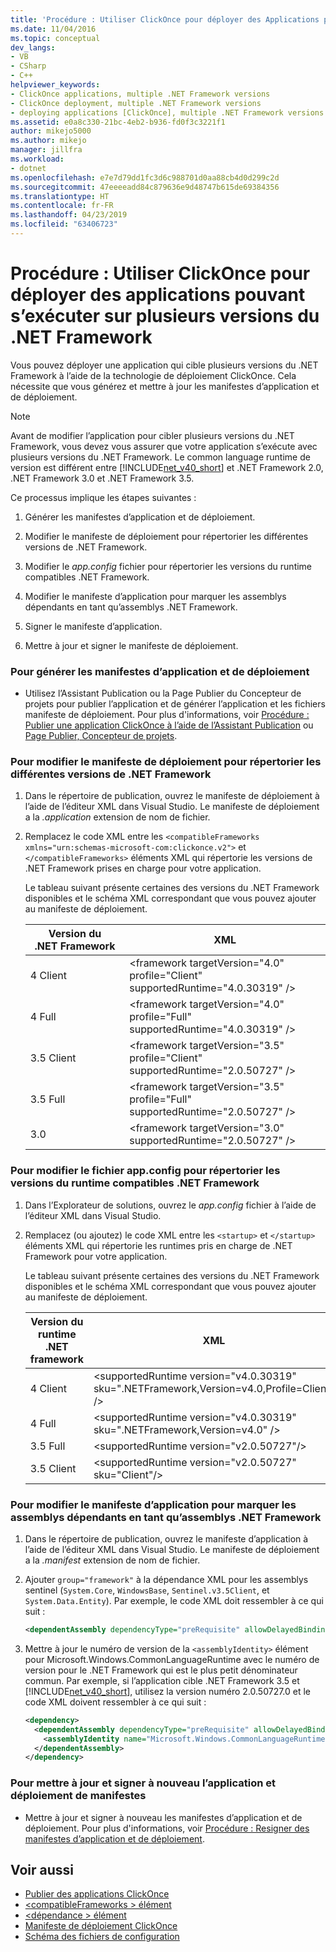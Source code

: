 ```yaml
---
title: 'Procédure : Utiliser ClickOnce pour déployer des Applications pouvant s’exécuter sur plusieurs Versions du .NET Framework | Microsoft Docs'
ms.date: 11/04/2016
ms.topic: conceptual
dev_langs:
- VB
- CSharp
- C++
helpviewer_keywords:
- ClickOnce applications, multiple .NET Framework versions
- ClickOnce deployment, multiple .NET Framework versions
- deploying applications [ClickOnce], multiple .NET Framework versions
ms.assetid: e0a8c330-21bc-4eb2-b936-fd0f3c3221f1
author: mikejo5000
ms.author: mikejo
manager: jillfra
ms.workload:
- dotnet
ms.openlocfilehash: e7e7d79dd1fc3d6c988701d0aa88cb4d0d299c2d
ms.sourcegitcommit: 47eeeeadd84c879636e9d48747b615de69384356
ms.translationtype: HT
ms.contentlocale: fr-FR
ms.lasthandoff: 04/23/2019
ms.locfileid: "63406723"
---
```

# <a name="how-to-use-clickonce-to-deploy-applications-that-can-run-on-multiple-versions-of-the-net-framework"></a>Procédure : Utiliser ClickOnce pour déployer des applications pouvant s’exécuter sur plusieurs versions du .NET Framework
Vous pouvez déployer une application qui cible plusieurs versions du .NET Framework à l’aide de la technologie de déploiement ClickOnce. Cela nécessite que vous générez et mettre à jour les manifestes d’application et de déploiement.

> [!NOTE]
> Avant de modifier l’application pour cibler plusieurs versions du .NET Framework, vous devez vous assurer que votre application s’exécute avec plusieurs versions du .NET Framework. Le common language runtime de version est différent entre [!INCLUDE[net_v40_short](../code-quality/includes/net_v40_short_md.md)] et .NET Framework 2.0, .NET Framework 3.0 et .NET Framework 3.5.

 Ce processus implique les étapes suivantes :

1. Générer les manifestes d’application et de déploiement.

2. Modifier le manifeste de déploiement pour répertorier les différentes versions de .NET Framework.

3. Modifier le *app.config* fichier pour répertorier les versions du runtime compatibles .NET Framework.

4. Modifier le manifeste d’application pour marquer les assemblys dépendants en tant qu’assemblys .NET Framework.

5. Signer le manifeste d’application.

6. Mettre à jour et signer le manifeste de déploiement.

### <a name="to-generate-the-application-and-deployment-manifests"></a>Pour générer les manifestes d’application et de déploiement

- Utilisez l’Assistant Publication ou la Page Publier du Concepteur de projets pour publier l’application et de générer l’application et les fichiers manifeste de déploiement. Pour plus d'informations, voir [Procédure : Publier une application ClickOnce à l’aide de l’Assistant Publication](../deployment/how-to-publish-a-clickonce-application-using-the-publish-wizard.md) ou [Page Publier, Concepteur de projets](../ide/reference/publish-page-project-designer.md).

### <a name="to-change-the-deployment-manifest-to-list-the-multiple-net-framework-versions"></a>Pour modifier le manifeste de déploiement pour répertorier les différentes versions de .NET Framework

1. Dans le répertoire de publication, ouvrez le manifeste de déploiement à l’aide de l’éditeur XML dans Visual Studio. Le manifeste de déploiement a la *.application* extension de nom de fichier.

2. Remplacez le code XML entre les `<compatibleFrameworks xmlns="urn:schemas-microsoft-com:clickonce.v2">` et `</compatibleFrameworks>` éléments XML qui répertorie les versions de .NET Framework prises en charge pour votre application.

     Le tableau suivant présente certaines des versions du .NET Framework disponibles et le schéma XML correspondant que vous pouvez ajouter au manifeste de déploiement.

    |Version du .NET Framework|XML|
    |----------------------------|---------|
    |4 Client|\<framework targetVersion="4.0" profile="Client" supportedRuntime="4.0.30319" />|
    |4 Full|\<framework targetVersion="4.0" profile="Full" supportedRuntime="4.0.30319" />|
    |3.5 Client|\<framework targetVersion="3.5" profile="Client" supportedRuntime="2.0.50727" />|
    |3.5 Full|\<framework targetVersion="3.5" profile="Full" supportedRuntime="2.0.50727" />|
    |3.0|\<framework targetVersion="3.0" supportedRuntime="2.0.50727" />|

### <a name="to-change-the-appconfig-file-to-list-the-compatible-net-framework-runtime-versions"></a>Pour modifier le fichier app.config pour répertorier les versions du runtime compatibles .NET Framework

1. Dans l’Explorateur de solutions, ouvrez le *app.config* fichier à l’aide de l’éditeur XML dans Visual Studio.

2. Remplacez (ou ajoutez) le code XML entre les `<startup>` et `</startup>` éléments XML qui répertorie les runtimes pris en charge de .NET Framework pour votre application.

     Le tableau suivant présente certaines des versions du .NET Framework disponibles et le schéma XML correspondant que vous pouvez ajouter au manifeste de déploiement.

    |Version du runtime .NET framework|XML|
    |------------------------------------|---------|
    |4 Client|\<supportedRuntime version="v4.0.30319" sku=".NETFramework,Version=v4.0,Profile=Client" />|
    |4 Full|\<supportedRuntime version="v4.0.30319" sku=".NETFramework,Version=v4.0" />|
    |3.5 Full|\<supportedRuntime version="v2.0.50727"/>|
    |3.5 Client|\<supportedRuntime version="v2.0.50727" sku="Client"/>|

### <a name="to-change-the-application-manifest-to-mark-dependent-assemblies-as-net-framework-assemblies"></a>Pour modifier le manifeste d’application pour marquer les assemblys dépendants en tant qu’assemblys .NET Framework

1. Dans le répertoire de publication, ouvrez le manifeste d’application à l’aide de l’éditeur XML dans Visual Studio. Le manifeste de déploiement a la *.manifest* extension de nom de fichier.

2. Ajouter `group="framework"` à la dépendance XML pour les assemblys sentinel (`System.Core`, `WindowsBase`, `Sentinel.v3.5Client`, et `System.Data.Entity`). Par exemple, le code XML doit ressembler à ce qui suit :

   ```xml
   <dependentAssembly dependencyType="preRequisite" allowDelayedBinding="true" group="framework">
   ```

3. Mettre à jour le numéro de version de la `<assemblyIdentity>` élément pour Microsoft.Windows.CommonLanguageRuntime avec le numéro de version pour le .NET Framework qui est le plus petit dénominateur commun. Par exemple, si l’application cible .NET Framework 3.5 et [!INCLUDE[net_v40_short](../code-quality/includes/net_v40_short_md.md)], utilisez la version numéro 2.0.50727.0 et le code XML doivent ressembler à ce qui suit :

   ```xml
   <dependency>
     <dependentAssembly dependencyType="preRequisite" allowDelayedBinding="true">
       <assemblyIdentity name="Microsoft.Windows.CommonLanguageRuntime" version="2.0.50727.0" />
     </dependentAssembly>
   </dependency>
   ```

### <a name="to-update-and-re-sign-the-application-and-deployment-manifests"></a>Pour mettre à jour et signer à nouveau l’application et déploiement de manifestes

- Mettre à jour et signer à nouveau les manifestes d’application et de déploiement. Pour plus d'informations, voir [Procédure : Resigner des manifestes d’application et de déploiement](../deployment/how-to-re-sign-application-and-deployment-manifests.md).

## <a name="see-also"></a>Voir aussi
- [Publier des applications ClickOnce](../deployment/publishing-clickonce-applications.md)
- [\<compatibleFrameworks > élément](../deployment/compatibleframeworks-element-clickonce-deployment.md)
- [\<dépendance > élément](../deployment/dependency-element-clickonce-application.md)
- [Manifeste de déploiement ClickOnce](../deployment/clickonce-deployment-manifest.md)
- [Schéma des fichiers de configuration](/dotnet/framework/configure-apps/file-schema/index)